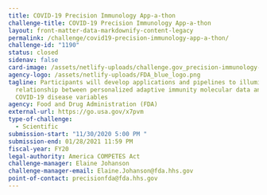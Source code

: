 ```yaml
---
title: COVID-19 Precision Immunology App-a-thon
challenge-title: COVID-19 Precision Immunology App-a-thon
layout: front-matter-data-markdownify-content-legacy
permalink: /challenge/covid19-precision-immunology-app-a-thon/
challenge-id: "1190"
status: closed
sidenav: false
card-image: /assets/netlify-uploads/challenge.gov_precision-immunology-app-a-thon-tumbnail_sized.png
agency-logo: /assets/netlify-uploads/FDA_blue_logo.png
tagline: Participants will develop applications and pipelines to illuminate the
  relationship between personalized adaptive immunity molecular data and
  COVID-19 disease variables
agency: Food and Drug Administration (FDA)
external-url: https://go.usa.gov/x7pvm
type-of-challenge:
  - Scientific
submission-start: "11/30/2020 5:00 PM "
submission-end: 01/28/2021 11:59 PM
fiscal-year: FY20
legal-authority: America COMPETES Act
challenge-manager: Elaine Johanson
challenge-manager-email: Elaine.Johanson@fda.hhs.gov
point-of-contact: precisionfda@fda.hhs.gov
---
```

